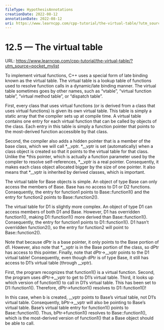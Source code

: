 ```yaml
---
fileType: HypothesisAnnotations
creationDate: 2022-08-12 
annotationDate: 2022-08-12
uri: https://www.learncpp.com/cpp-tutorial/the-virtual-table/?utm_source=pocket_mylist
---
```

# 12.5 — The virtual table
URL: https://www.learncpp.com/cpp-tutorial/the-virtual-table/?utm_source=pocket_mylist

To implement virtual functions, C++ uses a special form of late binding known as the virtual table. The virtual table is a lookup table of functions used to resolve function calls in a dynamic/late binding manner. The virtual table sometimes goes by other names, such as “vtable”, “virtual function table”, “virtual method table”, or “dispatch table”.

First, every class that uses virtual functions (or is derived from a class that uses virtual functions) is given its own virtual table. This table is simply a static array that the compiler sets up at compile time. A virtual table contains one entry for each virtual function that can be called by objects of the class. Each entry in this table is simply a function pointer that points to the most-derived function accessible by that class.

Second, the compiler also adds a hidden pointer that is a member of the base class, which we will call *__vptr. *__vptr is set (automatically) when a class object is created so that it points to the virtual table for that class. Unlike the *this pointer, which is actually a function parameter used by the compiler to resolve self-references, *__vptr is a real pointer. Consequently, it makes each class object allocated bigger by the size of one pointer. It also means that *__vptr is inherited by derived classes, which is important.

The virtual table for Base objects is simple. An object of type Base can only access the members of Base. Base has no access to D1 or D2 functions. Consequently, the entry for function1 points to Base::function1() and the entry for function2 points to Base::function2().

The virtual table for D1 is slightly more complex. An object of type D1 can access members of both D1 and Base. However, D1 has overridden function1(), making D1::function1() more derived than Base::function1(). Consequently, the entry for function1 points to D1::function1(). D1 hasn’t overridden function2(), so the entry for function2 will point to Base::function2().

Note that because dPtr is a base pointer, it only points to the Base portion of d1. However, also note that *__vptr is in the Base portion of the class, so dPtr has access to this pointer. Finally, note that dPtr->__vptr points to the D1 virtual table! Consequently, even though dPtr is of type Base, it still has access to D1’s virtual table (through __vptr).

First, the program recognizes that function1() is a virtual function. Second, the program uses dPtr->__vptr to get to D1’s virtual table. Third, it looks up which version of function1() to call in D1’s virtual table. This has been set to D1::function1(). Therefore, dPtr->function1() resolves to D1::function1()!

In this case, when b is created, __vptr points to Base’s virtual table, not D1’s virtual table. Consequently, bPtr->__vptr will also be pointing to Base’s virtual table. Base’s virtual table entry for function1() points to Base::function1(). Thus, bPtr->function1() resolves to Base::function1(), which is the most-derived version of function1() that a Base object should be able to call.

